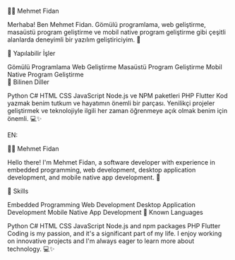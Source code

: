 👨‍💻 Mehmet Fidan

Merhaba! Ben Mehmet Fidan. Gömülü programlama, web geliştirme, masaüstü program geliştirme ve mobil native program geliştirme gibi çeşitli alanlarda deneyimli bir yazılım geliştiriciyim. 🚀

💼 Yapılabilir İşler

Gömülü Programlama
Web Geliştirme
Masaüstü Program Geliştirme
Mobil Native Program Geliştirme  
🧠 Bilinen Diller

Python
C#
HTML
CSS
JavaScript
Node.js ve NPM paketleri
PHP
Flutter
Kod yazmak benim tutkum ve hayatımın önemli bir parçası. Yenilikçi projeler geliştirmek ve teknolojiyle ilgili her zaman öğrenmeye açık olmak benim için önemli. 💻✨



EN: 

👨‍💻 Mehmet Fidan

Hello there! I'm Mehmet Fidan, a software developer with experience in embedded programming, web development, desktop application development, and mobile native app development. 🚀

💼 Skills

Embedded Programming
Web Development
Desktop Application Development
Mobile Native App Development
🧠 Known Languages

Python
C#
HTML
CSS
JavaScript
Node.js and npm packages
PHP
Flutter
Coding is my passion, and it's a significant part of my life. I enjoy working on innovative projects and I'm always eager to learn more about technology. 💻✨
